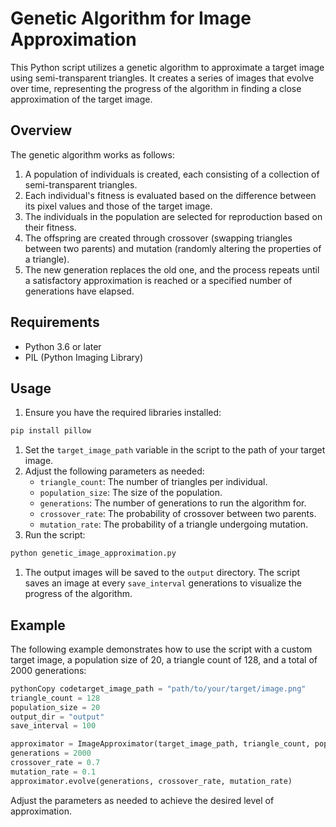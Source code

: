 

# Genetic Algorithm for Image Approximation

This Python script utilizes a genetic algorithm to approximate a target image using semi-transparent triangles. It creates a series of images that evolve over time, representing the progress of the algorithm in finding a close approximation of the target image.

## Overview

The genetic algorithm works as follows:

1. A population of individuals is created, each consisting of a collection of semi-transparent triangles.
2. Each individual's fitness is evaluated based on the difference between its pixel values and those of the target image.
3. The individuals in the population are selected for reproduction based on their fitness.
4. The offspring are created through crossover (swapping triangles between two parents) and mutation (randomly altering the properties of a triangle).
5. The new generation replaces the old one, and the process repeats until a satisfactory approximation is reached or a specified number of generations have elapsed.

## Requirements

- Python 3.6 or later
- PIL (Python Imaging Library)

## Usage

1. Ensure you have the required libraries installed:

```python
pip install pillow
```

1. Set the `target_image_path` variable in the script to the path of your target image.
2. Adjust the following parameters as needed:
   - `triangle_count`: The number of triangles per individual.
   - `population_size`: The size of the population.
   - `generations`: The number of generations to run the algorithm for.
   - `crossover_rate`: The probability of crossover between two parents.
   - `mutation_rate`: The probability of a triangle undergoing mutation.
3. Run the script:

```python
python genetic_image_approximation.py
```

1. The output images will be saved to the `output` directory. The script saves an image at every `save_interval` generations to visualize the progress of the algorithm.

## Example

The following example demonstrates how to use the script with a custom target image, a population size of 20, a triangle count of 128, and a total of 2000 generations:

```python
pythonCopy codetarget_image_path = "path/to/your/target/image.png"
triangle_count = 128
population_size = 20
output_dir = "output"
save_interval = 100

approximator = ImageApproximator(target_image_path, triangle_count, population_size, output_dir, save_interval)
generations = 2000
crossover_rate = 0.7
mutation_rate = 0.1
approximator.evolve(generations, crossover_rate, mutation_rate)
```

Adjust the parameters as needed to achieve the desired level of approximation.

